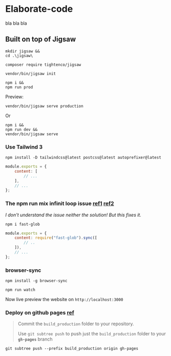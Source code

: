 # Elaborate-code

bla bla bla

## Built on top of Jigsaw

```text
mkdir jigsaw &&
cd .\jigsaw\
```

```text
composer require tightenco/jigsaw
```

```text
vendor/bin/jigsaw init
```

```text
npm i &&
npm run prod
```

Preview:

```text
vendor/bin/jigsaw serve production
```

Or

```text
npm i &&
npm run dev &&
vendor/bin/jigsaw serve
```

### Use Tailwind 3

```text
npm install -D tailwindcss@latest postcss@latest autoprefixer@latest
```

```js
module.exports = {
    content: [
        // ...
    ],
    // ...
};
```

### The npm run mix infinit loop issue [ref1](https://github.com/laravel-mix/laravel-mix/issues/1942) [ref2](https://github.com/tighten/jigsaw/issues/607)

*I don't understand the issue neither the solution! But this fixes it.*

```text
npm i fast-glob
```

```js
module.exports = {
    content: require("fast-glob").sync([
        // ..
    ]),
    // ...
};
```

### browser-sync

```text
npm install -g browser-sync
```

```text
npm run watch
```

Now live preview the website on `http://localhost:3000`

### Deploy on github pages [ref](https://jigsaw.tighten.com/docs/deploying-your-site/#:~:text=deploy%20and%20host.-,Using%20GitHub%20Pages,-GitHub%20Pages%20is)

> Commit the `build_production` folder to your repository.
>
> Use `git subtree push` to push just the `build_production` folder to your **`gh-pages`** branch

```text
git subtree push --prefix build_production origin gh-pages
```
